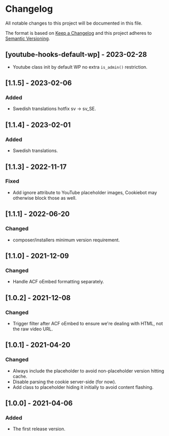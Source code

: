 # Changelog
All notable changes to this project will be documented in this file.

The format is based on [Keep a Changelog](http://keepachangelog.com/en/1.0.0/)
and this project adheres to [Semantic Versioning](http://semver.org/spec/v2.0.0.html).

## [youtube-hooks-default-wp] - 2023-02-28
- Youtube class init by default WP no extra `is_admin()` restriction.

## [1.1.5] - 2023-02-06

### Added
- Swedish translations hotfix sv -> sv_SE.

## [1.1.4] - 2023-02-01

### Added
- Swedish translations.

## [1.1.3] - 2022-11-17

### Fixed
- Add ignore attribute to YouTube placeholder images, Cookiebot may otherwise block those as well.

## [1.1.1] - 2022-06-20

### Changed
- composer/installers minimum version requirement.

## [1.1.0] - 2021-12-09

### Changed
- Handle ACF oEmbed formatting separately.

## [1.0.2] - 2021-12-08

### Changed
- Trigger filter after ACF oEmbed to ensure we're dealing with HTML, not the raw video URL.

## [1.0.1] - 2021-04-20

### Changed
- Always include the placeholder to avoid non-placeholder version hitting cache.
- Disable parsing the cookie server-side (for now).
- Add class to placeholder hiding it initially to avoid content flashing.

## [1.0.0] - 2021-04-06

### Added
- The first release version.

